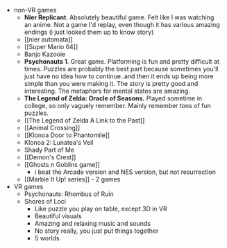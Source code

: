   * non-VR games
    * **Nier Replicant**. Absolutely beautiful game. Felt like I was watching an anime. Not a game I'd replay, even though it has various amazing endings (i just looked them up to know story)
    * [[nier automata]]
    * [[Super Mario 64]]
    * Banjo Kazooie
    * **Psychonauts 1**. Great game. Platforming is fun and pretty difficult at times. Puzzles are probably the best part because sometimes you'll just have no idea how to continue..and then it ends up being more simple than you were making it. The story is pretty good and interesting. The metaphors for mental states are amazing.
    * **The Legend of Zelda: Oracle of Seasons.** Played sometime in college, so only vaguely remember. Mainly remember tons of fun puzzles.
    * [[The Legend of Zelda A Link to the Past]]
    * [[Animal Crossing]]
    * [[Klonoa Door to Phantomile]]
    * Klonoa 2: Lunatea's Veil
    * Shady Part of Me
    * [[Demon's Crest]]
    * [[Ghosts n Goblins game]]
      * i beat the Arcade version and NES version, but not resurrection
    * [[Marble It Up! series]] - 2 games
  * VR games
    * Psychonauts: Rhombus of Ruin
    * Shores of Loci
      * Like puzzle you play on table, except 3D in VR
      * Beautiful visuals
      * Amazing and relaxing music and sounds
      * No story really, you just put things together
      * 5 worlds
